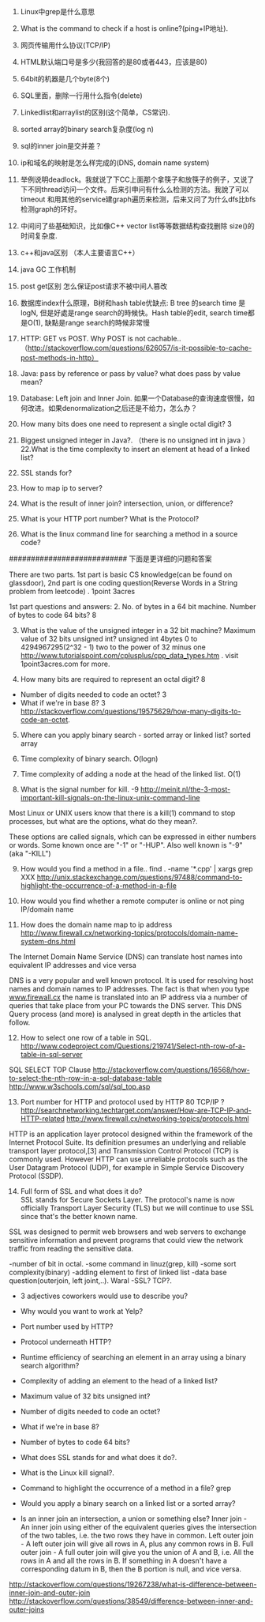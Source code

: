 1. Linux中grep是什么意思
2. What is the command to check if a host is online?(ping+IP地址). 
3. 网页传输用什么协议(TCP/IP)
4. HTML默认端口号是多少(我回答的是80或者443，应该是80)
5. 64bit的机器是几个byte(8个)
6. SQL里面，删除一行用什么指令(delete)
7. Linkedlist和arraylist的区别(这个简单，CS常识). 
8. sorted array的binary search复杂度(log n)
9. sql的inner join是交并差？
10. ip和域名的映射是怎么样完成的(DNS, domain name system)
11. 举例说明deadlock。我就说了下CC上面那个拿筷子和放筷子的例子，又说了下不同thread访问一个文件。后来引申问有什么么检测的方法。我說了可以 timeout 和用其他的service建graph遍历来检测，后来又问了为什么dfs比bfs检测graph的环好。

12. 中间问了些基础知识，比如像C++ vector list等等数据结构查找删除 size()的时间复杂度.
13. c++和java区别 （本人主要语言C++）
14. java GC 工作机制
15. post get区别 怎么保证post请求不被中间人篡改
16. 数据库index什么原理，B树和hash table优缺点: B tree 的search time 是logN, 但是好處是range search的時候快。Hash table的edit, search time都是O(1), 缺點是range search的時候非常慢
17. HTTP: GET vs POST. Why POST is not cachable..（http://stackoverflow.com/questions/626057/is-it-possible-to-cache-post-methods-in-http）
18. Java: pass by reference or pass by value? what does pass by value mean?
19. Database: Left join and Inner Join.
如果一个Database的查询速度很慢，如何改进。如果denormalization之后还是不给力，怎么办？
20. How many bits does one need to represent a single octal digit? 3
21. Biggest unsigned integer in Java?. （there is no unsigned int in java ）
22.What is the time complexity to insert an element at head of a linked list?
23. SSL stands for?
24. How to map ip to server?
25. What is the result of inner join? intersection, union, or difference?
26. What is your HTTP port number? What is the Protocol?
27. What is the linux command line for searching a method in a source code?


########################### 下面是更详细的问题和答案

There are two parts.
1st part is basic CS knowledge(can be found on glassdoor), 2nd part is one 
coding question(Reverse Words in a String problem from leetcode)
. 1point 3acres 

1st part questions and answers:
2. No. of bytes in a 64 bit machine.
Number of bytes to code 64 bits?
8


3. What is the value of the unsigned integer in a 32 bit machine? Maximum value of 32 bits unsigned int?
unsigned int        4bytes        0 to 4294967295(2^32 - 1)
two to the power of 32 minus one
http://www.tutorialspoint.com/cplusplus/cpp_data_types.htm
. visit 1point3acres.com for more.

4. How many bits are required to represent an octal digit? 8
- Number of digits needed to code an octet? 3
- What if we're in base 8? 3
http://stackoverflow.com/questions/19575629/how-many-digits-to-code-an-octet.


5. Where can you apply binary search - sorted array or linked list?
sorted array


6. Time complexity of binary search.
O(logn)

7. Time complexity of adding a node at the head of the linked list.
O(1)

8. What is the signal number for kill. -9
http://meinit.nl/the-3-most-important-kill-signals-on-the-linux-unix-command-line


Most Linux or UNIX users know that there is a kill(1) command to stop processes, but what are the options, what do they mean?. 


These options are called signals, which can be expressed in either numbers or words. Some known once are "-1" or "-HUP". Also well known is "-9" (aka "-KILL")

9. How would you find a method in a file.. 
find . -name '*.cpp' | xargs grep XXX
http://unix.stackexchange.com/questions/97488/command-to-highlight-the-occurrence-of-a-method-in-a-file


10. How would you find whether a remote computer is online or not
ping IP/domain name


11. How does the domain name map to ip address
http://www.firewall.cx/networking-topics/protocols/domain-name-system-dns.html

The Internet Domain Name Service (DNS) can translate host names into equivalent IP addresses and vice versa

DNS is a very popular and well known protocol. It is used for resolving host names and domain names to IP addresses. The fact is that when you type www.firewall.cx the name is translated into an IP address via a number of queries that take place from your PC towards the DNS server. This DNS Query process (and more) is analysed in great depth in the articles that follow.


12. How to select one row of a table in SQL.
http://www.codeproject.com/Questions/219741/Select-nth-row-of-a-table-in-sql-server




SQL SELECT TOP Clause
http://stackoverflow.com/questions/16568/how-to-select-the-nth-row-in-a-sql-database-table
http://www.w3schools.com/sql/sql_top.asp


13. Port number for HTTP and protocol used by HTTP
80 TCP/IP ?
http://searchnetworking.techtarget.com/answer/How-are-TCP-IP-and-HTTP-related
http://www.firewall.cx/networking-topics/protocols.html

HTTP is an application layer protocol designed within the framework of the Internet Protocol Suite. Its definition presumes an underlying and reliable transport layer protocol,[3] and Transmission Control Protocol (TCP) is commonly used. However HTTP can use unreliable protocols such as the User Datagram Protocol (UDP), for example in Simple Service Discovery Protocol (SSDP).


14. Full form of SSL and what does it do?   
SSL stands for Secure Sockets Layer. The protocol's name is now officially Transport Layer Security (TLS) but we will continue to use SSL since that's the better known name.

SSL was designed to permit web browsers and web servers to exchange sensitive information and prevent programs that could view the network traffic from reading the sensitive data.


-number of bit in octal. 
-some command in linuz(grep, kill)
-some sort complexity(binary)
-adding element to first of linked list
-data base question(outerjoin, left joint,..). Waral 
-SSL? TCP?. 


- 3 adjectives coworkers would use to describe you?
- Why would you want to work at Yelp?



- Port number used by HTTP?
- Protocol underneath HTTP?
- Runtime efficiency of searching an element in an array using a binary search algorithm?
- Complexity of adding an element to the head of a linked list?
- Maximum value of 32 bits unsigned int?
- Number of digits needed to code an octet?
- What if we're in base 8?
- Number of bytes to code 64 bits?
- What does SSL stands for and what does it do?. 
- What is the Linux kill signal?. 
- Command to highlight the occurrence of a method in a file? grep
- Would you apply a binary search on a linked list or a sorted array?


- Is an inner join an intersection, a union or something else?
Inner join - An inner join using either of the equivalent queries gives the intersection of the two tables, i.e. the two rows they have in common.
Left outer join - A left outer join will give all rows in A, plus any common rows in B.
Full outer join - A full outer join will give you the union of A and B, i.e. All the rows in A and all the rows in B. If something in A doesn't have a corresponding datum in B, then the B portion is null, and vice versa. 

http://stackoverflow.com/questions/19267238/what-is-difference-between-inner-join-and-outer-join
http://stackoverflow.com/questions/38549/difference-between-inner-and-outer-joins
